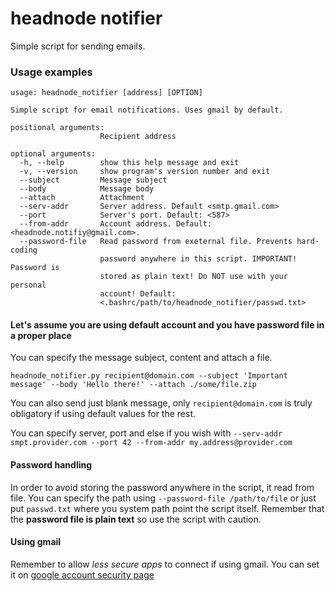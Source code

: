 # headnode notifier

Simple script for sending emails.

### Usage examples

```
usage: headnode_notifier [address] [OPTION]

Simple script for email notifications. Uses gmail by default.

positional arguments:
                    Recipient address

optional arguments:
  -h, --help        show this help message and exit
  -v, --version     show program's version number and exit
  --subject         Message subject
  --body            Message body
  --attach          Attachment
  --serv-addr       Server address. Default <smtp.gmail.com>
  --port            Server's port. Default: <587>
  --from-addr       Account address. Default: <headnode.notifiy@gmail.com>.
  --password-file   Read password from exeternal file. Prevents hard-coding
                    password anywhere in this script. IMPORTANT! Password is
                    stored as plain text! Do NOT use with your personal
                    account! Default:
                    <.bashrc/path/to/headnode_notifier/passwd.txt>
```

#### Let's assume you are using default account and you have password file in a proper place

You can specify the message subject, content and attach a file.

```
headnode_notifier.py recipient@domain.com --subject 'Important message' --body 'Hello there!' --attach ./some/file.zip
```

You can also send just blank message, only ```recipient@domain.com``` is truly obligatory if using default values for the rest.

You can specify server, port and else if you wish with ```--serv-addr smpt.provider.com --port 42 --from-addr my.address@provider.com```

#### Password handling

In order to avoid storing the password anywhere in the script, it read from file. You can specify the path using ```--password-file /path/to/file``` or just put ```passwd.txt``` where you system path point the script itself. Remember that the **password file is plain text** so use the script with caution.


#### Using gmail

Remember to allow *less secure apps* to connect if using gmail. You can set it on [google account security page](https://myaccount.google.com/security)

